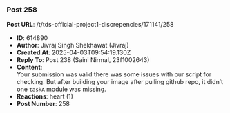 ### Post 258
**Post URL**: /t/tds-official-project1-discrepencies/171141/258
- **ID**: 614890
- **Author**: Jivraj Singh Shekhawat (Jivraj)
- **Created At**: 2025-04-03T09:54:19.130Z
- **Reply To**: Post 238 (Saini Nirmal, 23f1002643)
- **Content**:  
  Your submission was valid there was some issues with our script for checking. But after building your image after pulling github repo, it didn’t one <code>taskA</code> module was missing.
- **Reactions**: heart (1)
- **Post Number**: 258

